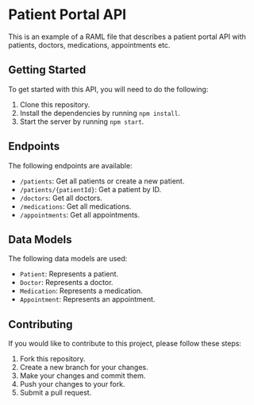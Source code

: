 # Patient Portal API

This is an example of a RAML file that describes a patient portal API with patients, doctors, medications, appointments etc.

## Getting Started

To get started with this API, you will need to do the following:

1. Clone this repository.
2. Install the dependencies by running `npm install`.
3. Start the server by running `npm start`.

## Endpoints

The following endpoints are available:

- `/patients`: Get all patients or create a new patient.
- `/patients/{patientId}`: Get a patient by ID.
- `/doctors`: Get all doctors.
- `/medications`: Get all medications.
- `/appointments`: Get all appointments.

## Data Models

The following data models are used:

- `Patient`: Represents a patient.
- `Doctor`: Represents a doctor.
- `Medication`: Represents a medication.
- `Appointment`: Represents an appointment.

## Contributing

If you would like to contribute to this project, please follow these steps:

1. Fork this repository.
2. Create a new branch for your changes.
3. Make your changes and commit them.
4. Push your changes to your fork.
5. Submit a pull request.

